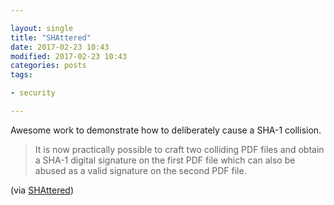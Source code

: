 ```yaml
---

layout: single
title: "SHAttered"
date: 2017-02-23 10:43
modified: 2017-02-23 10:43
categories: posts
tags:

- security

---
```


Awesome work to demonstrate how to deliberately cause a SHA-1 collision.

> It is now practically possible to craft two colliding PDF files and obtain a
> SHA-1 digital signature on the first PDF file which can also be abused as a
> valid signature on the second PDF file.

(via [SHAttered](http://shattered.it/))
